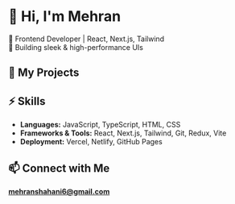 # 👋 Hi, I'm Mehran  
🚀 Frontend Developer | React, Next.js, Tailwind  
🔧 Building sleek & high-performance UIs  

## 📌 My Projects  


## ⚡ Skills  
- **Languages:** JavaScript, TypeScript, HTML, CSS  
- **Frameworks & Tools:** React, Next.js, Tailwind, Git, Redux, Vite
- **Deployment:** Vercel, Netlify, GitHub Pages  

## 📫 Connect with Me  
**mehranshahani6@gmail.com**


